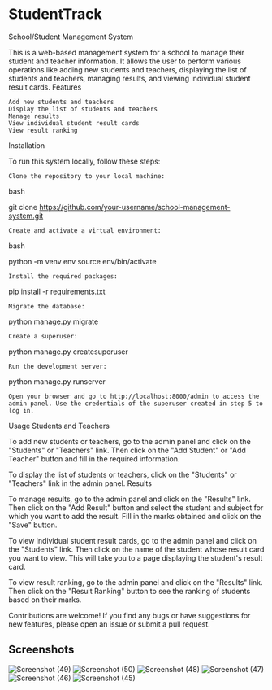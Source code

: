 # StudentTrack
School/Student Management System

This is a web-based management system for a school to manage their student and teacher information. It allows the user to perform various operations like adding new students and teachers, displaying the list of students and teachers, managing results, and viewing individual student result cards.
Features

    Add new students and teachers
    Display the list of students and teachers
    Manage results
    View individual student result cards
    View result ranking

Installation

To run this system locally, follow these steps:

    Clone the repository to your local machine:

bash

git clone https://github.com/your-username/school-management-system.git

    Create and activate a virtual environment:

bash

python -m venv env
source env/bin/activate

    Install the required packages:

pip install -r requirements.txt

    Migrate the database:

python manage.py migrate

    Create a superuser:

python manage.py createsuperuser

    Run the development server:

python manage.py runserver

    Open your browser and go to http://localhost:8000/admin to access the admin panel. Use the credentials of the superuser created in step 5 to log in.

Usage
Students and Teachers

To add new students or teachers, go to the admin panel and click on the "Students" or "Teachers" link. Then click on the "Add Student" or "Add Teacher" button and fill in the required information.

To display the list of students or teachers, click on the "Students" or "Teachers" link in the admin panel.
Results

To manage results, go to the admin panel and click on the "Results" link. Then click on the "Add Result" button and select the student and subject for which you want to add the result. Fill in the marks obtained and click on the "Save" button.

To view individual student result cards, go to the admin panel and click on the "Students" link. Then click on the name of the student whose result card you want to view. This will take you to a page displaying the student's result card.

To view result ranking, go to the admin panel and click on the "Results" link. Then click on the "Result Ranking" button to see the ranking of students based on their marks.


Contributions are welcome! If you find any bugs or have suggestions for new features, please open an issue or submit a pull request.
<h2>Screenshots </h2>

![Screenshot (49)](https://user-images.githubusercontent.com/78295593/233644826-12882438-5908-4a44-8967-7452b856e5db.png)
![Screenshot (50)](https://user-images.githubusercontent.com/78295593/233645013-276a866e-b434-4aca-a62b-ab8d1d6fc106.png)
![Screenshot (48)](https://user-images.githubusercontent.com/78295593/233645023-b5251816-34ba-43b0-9d05-7f0ba4612a10.png)
![Screenshot (47)](https://user-images.githubusercontent.com/78295593/233645029-cbc3fecb-dc40-4b22-979e-85e70b7766c4.png)
![Screenshot (46)](https://user-images.githubusercontent.com/78295593/233645033-bdc820c3-ae5b-4bc9-b4c2-f857a072b67e.png)
![Screenshot (45)](https://user-images.githubusercontent.com/78295593/233645036-2675e867-c904-453b-8180-019be8bb000e.png)
